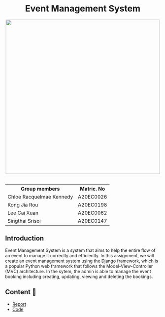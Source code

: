 <h1 align='center'>Event Management System</h1>
<div align='center'>
<img src="https://assets.website-files.com/620b4dfc30add2618d5e13a5/622b59722f466c91637420f4_Event-Planning-Group.gif" width=500>
<br>
<br>
<table>
  <tr>
   <th>Group members</th>
   <th>Matric. No</th>
  </tr>
  <tr>
   <td>Chloe Racquelmae Kennedy</td>
   <td>A20EC0026</td>
  </tr>
  <tr>
   <td>Kong Jia Rou</td>
   <td>A20EC0198</td>
  </tr>
  <tr>
   <td>Lee Cai Xuan</td>
   <td>A20EC0062</td>
  </tr>
  <tr>
   <td>Singthai Srisoi</td>
   <td>A20EC0147</td>
  </tr>
</table>
</div>

## Introduction
Event Management System is a system that aims to help the entire flow of an event to manage it correctly and efficiently. In this assignment, we will create an event management system using the Django framework, which is a popular Python web framework that follows the Model-View-Controller (MVC) architecture. In the sytem, the admin is able to manage the event booking including creating, updating, viewing and deleting the bookings.

## Content 📝
- [Report](https://github.com/drshahizan/learn-django/blob/main/materials/assignment/submission/StaticIP/documentation.md)
- [Code](https://github.com/drshahizan/learn-django/tree/main/materials/assignment/submission/StaticIP/EMS)
